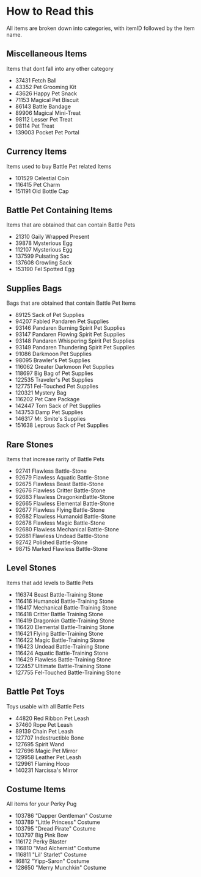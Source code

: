 # How to Read this
All items are broken down into categories, with itemID followed by the Item name.

## Miscellaneous Items
Items that dont fall into any other category

* 37431 Fetch Ball
* 43352 Pet Grooming Kit
* 43626 Happy Pet Snack
* 71153 Magical Pet Biscuit
* 86143 Battle Bandage
* 89906 Magical Mini-Treat
* 98112 Lesser Pet Treat
* 98114 Pet Treat
* 139003 Pocket Pet Portal

## Currency Items
Items used to buy Battle Pet related Items

* 101529 Celestial Coin
* 116415 Pet Charm
* 151191 Old Bottle Cap

## Battle Pet Containing Items
Items that are obtained that can contain Battle Pets

* 21310 Gaily Wrapped Present
* 39878 Mysterious Egg
* 112107 Mysterious Egg
* 137599 Pulsating Sac
* 137608 Growling Sack
* 153190 Fel Spotted Egg

## Supplies Bags
Bags that are obtained that contain Battle Pet Items

* 89125 Sack of Pet Supplies
* 94207 Fabled Pandaren Pet Supplies
* 93146 Pandaren Burning Spirit Pet Supplies
* 93147 Pandaren Flowing Spirit Pet Supplies
* 93148 Pandaren Whispering Spirit Pet Supplies
* 93149 Pandaren Thundering Spirit Pet Supplies
* 91086 Darkmoon Pet Supplies
* 98095 Brawler's Pet Supplies
* 116062 Greater Darkmoon Pet Supplies
* 118697 Big Bag of Pet Supplies
* 122535 Traveler's Pet Supplies
* 127751 Fel-Touched Pet Supplies
* 120321 Mystery Bag
* 116202 Pet Care Package
* 142447 Torn Sack of Pet Supplies
* 143753 Damp Pet Supplies
* 146317 Mr. Smite's Supplies
* 151638 Leprous Sack of Pet Supplies

## Rare Stones
Items that increase rarity of Battle Pets

* 92741 Flawless Battle-Stone
* 92679 Flawless Aquatic Battle-Stone
* 92675 Flawless Beast Battle-Stone
* 92676 Flawless Critter Battle-Stone
* 92683 Flawless DragonkinBattle-Stone
* 92665 Flawless Elemental Battle-Stone
* 92677 Flawless Flying Battle-Stone
* 92682 Flawless Humanoid Battle-Stone
* 92678 Flawless Magic Battle-Stone
* 92680 Flawless Mechanical Battle-Stone
* 92681 Flawless Undead Battle-Stone
* 92742 Polished Battle-Stone
* 98715 Marked Flawless Battle-Stone

## Level Stones
Items that add levels to Battle Pets

* 116374 Beast Battle-Training Stone
* 116416 Humanoid Battle-Training Stone
* 116417 Mechanical Battle-Training Stone
* 116418 Critter Battle Training Stone
* 116419 Dragonkin Gattle-Training Stone
* 116420 Elemental Battle-Training Stone
* 116421 Flying Battle-Training Stone
* 116422 Magic Battle-Training Stone
* 116423 Undead Battle-Training Stone
* 116424 Aquatic Battle-Training Stone
* 116429 Flawless Battle-Training Stone
* 122457 Ultimate Battle-Training Stone
* 127755 Fel-Touched Battle-Training Stone

## Battle Pet Toys
Toys usable with all Battle Pets

* 44820 Red Ribbon Pet Leash
* 37460 Rope Pet Leash
* 89139 Chain Pet Leash
* 127707 Indestructible Bone
* 127695 Spirit Wand
* 127696 Magic Pet Mirror
* 129958 Leather Pet Leash
* 129961 Flaming Hoop
* 140231 Narcissa's Mirror

## Costume Items
All items for your Perky Pug

* 103786 "Dapper Gentleman" Costume
* 103789 "Little Princess" Costume
* 103795 "Dread Pirate" Costume
* 103797 Big Pink Bow
* 116172 Perky Blaster
* 116810 "Mad Alchemist" Costume
* 116811 "Lil' Starlet" Costume
* ll6812 "Yipp-Saron" Costume
* 128650 "Merry Munchkin" Costume
